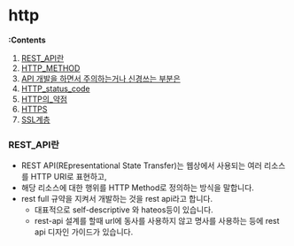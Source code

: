 # http

**:Contents**
1. [REST_API란](#REST_API란)
2. [HTTP_METHOD](#HTTP_METHOD)
3. [API 개발을 하면서 주의하는거나 신경쓰는 부분은](#API_개발을_하면서_주의하는거나_신경쓰는_부분은)
4. [HTTP_status_code](#HTTP_status_code)
5. [HTTP의_약점](#HTTP의_약점)
6. [HTTPS](#HTTPS)
7. [SSL계층](#SSL계층)

### REST_API란
* REST API(REpresentational State Transfer)는 웹상에서 사용되는 여러 리소스를 HTTP URI로 표현하고, 
* 해당 리소스에 대한 행위를 HTTP Method로 정의하는 방식을 말합니다.
* rest full 규약을 지켜서 개발하는 것을 rest api라고 합니다.
  * 대표적으로  self-descriptive 와 hateos등이 있습니다.
  * rest-api 설계를 할때 url에 동사를 사용하지 않고 명사를 사용하는 등에 rest api 디자인 가이드가 있습니다.